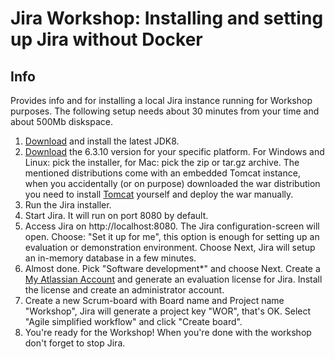 # Jira Workshop: Installing and setting up Jira without Docker

## Info
Provides info and for installing a local Jira instance running for Workshop purposes. The following setup needs about 30 minutes from your time and about 500Mb diskspace.

1. [Download](http://www.oracle.com/technetwork/java/javase/downloads/jdk8-downloads-2133151.html) and install the latest JDK8.
2. [Download](https://www.atlassian.com/software/jira/download-archives) the 6.3.10 version for your specific platform. For Windows and Linux: pick the installer, for Mac: pick the zip or tar.gz archive. The mentioned distributions come with an embedded Tomcat instance, when you accidentally (or on purpose) downloaded the war distribution you need to install [Tomcat](http://tomcat.apache.org/download-80.cgi) yourself and deploy the war manually.
3. Run the Jira installer.
4. Start Jira. It will run on port 8080 by default.
5. Access Jira on http://localhost:8080. The Jira configuration-screen will open. Choose: "Set it up for me", this option is enough for setting up an evaluation or demonstration environment. Choose Next, Jira will setup an in-memory database in a few minutes.
6. Almost done. Pick "Software development*" and choose Next. Create a [My Atlassian Account](https://my.atlassian.com) and generate an evaluation license for Jira. Install the license and create an administrator account.
7. Create a new Scrum-board with Board name and Project name "Workshop", Jira will generate a project key "WOR", that's OK. Select "Agile simplified workflow" and click "Create board".
8. You're ready for the Workshop! When you're done with the workshop don't forget to stop Jira.
